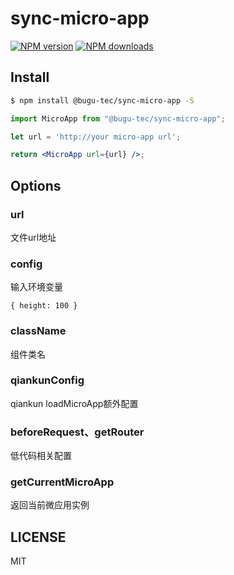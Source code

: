 # sync-micro-app

[![NPM version](https://img.shields.io/npm/v/@bugu-tec/sync-micro-app.svg?style=flat)](https://npmjs.org/package/@bugu-tec/sync-micro-app)
[![NPM downloads](http://img.shields.io/npm/dm/@bugu-tec/sync-micro-app.svg?style=flat)](https://npmjs.org/package/@bugu-tec/sync-micro-app)

## Install

```bash
$ npm install @bugu-tec/sync-micro-app -S
```

```jsx
import MicroApp from "@bugu-tec/sync-micro-app";

let url = 'http://your micro-app url';

return <MicroApp url={url} />;
```

## Options

### url

文件url地址

### config

输入环境变量
```
{ height: 100 }
```

### className

组件类名

### qiankunConfig

qiankun loadMicroApp额外配置

### beforeRequest、getRouter

低代码相关配置

### getCurrentMicroApp

返回当前微应用实例

## LICENSE

MIT
